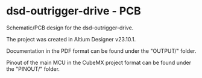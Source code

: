 # dsd-outrigger-drive - PCB

Schematic/PCB design for the dsd-outrigger-drive.

The project was created in Altium Designer v23.10.1.

Documentation in the PDF format can be found under the "OUTPUT/" folder.

Pinout of the main MCU in the CubeMX project format can be found under the "PINOUT/" folder.